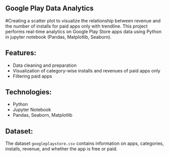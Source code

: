 ## Google Play Data Analytics
#Creating a scatter plot to visualize the relationship between revenue and the number of installs for paid apps only with trendline.
This project performs real-time analytics on Google Play Store apps data using Python in jupyter notebook (Pandas, Matplotlib, Seaborn).

## Features:
- Data cleaning and preparation
- Visualization of category-wise installs and revenues of paid apps only
- Filtering paid apps

## Technologies:
- Python
- Jupyter Notebook
- Pandas, Seaborn, Matplotlib

## Dataset:
The dataset `googleplaystore.csv` contains information on apps, categories, installs, revenue, and whether the app is free or paid.
